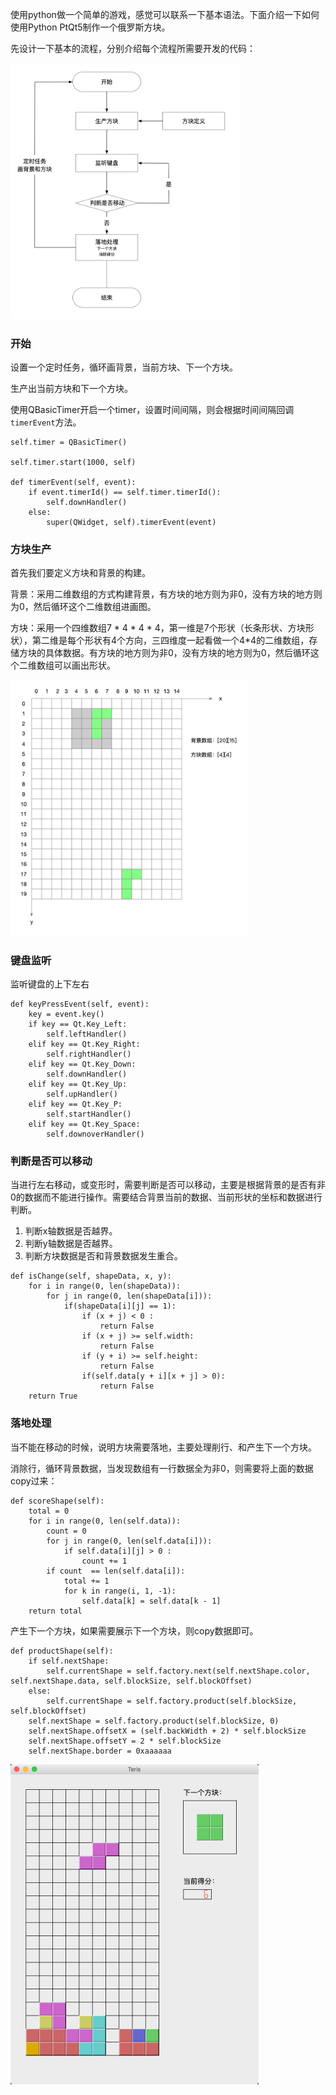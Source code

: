 使用python做一个简单的游戏，感觉可以联系一下基本语法。下面介绍一下如何使用Python PtQt5制作一个俄罗斯方块。

先设计一下基本的流程，分别介绍每个流程所需要开发的代码：

<img src="images/image-20200718230058582.png" alt="image-20200718230058582" style="zoom:40%;" />



### 开始

设置一个定时任务，循环画背景，当前方块、下一个方块。

生产出当前方块和下一个方块。

使用QBasicTimer开启一个timer，设置时间间隔，则会根据时间间隔回调`timerEvent`方法。

```
self.timer = QBasicTimer()

self.timer.start(1000, self)

def timerEvent(self, event):
    if event.timerId() == self.timer.timerId():
        self.downHandler()
    else:
        super(QWidget, self).timerEvent(event)
```



### 方块生产

首先我们要定义方块和背景的构建。

背景：采用二维数组的方式构建背景，有方块的地方则为非0，没有方块的地方则为0，然后循环这个二维数组进画图。

方块：采用一个四维数组7 * 4 * 4 * 4，第一维是7个形状（长条形状、方块形状），第二维是每个形状有4个方向，三四维度一起看做一个4*4的二维数组，存储方块的具体数据。有方块的地方则为非0，没有方块的地方则为0，然后循环这个二维数组可以画出形状。



<img src="images/image-20200718231925073.png" alt="image-20200718231925073" style="zoom:40%;" />

### 键盘监听

监听键盘的上下左右

```
def keyPressEvent(self, event):
    key = event.key()
    if key == Qt.Key_Left:
        self.leftHandler()
    elif key == Qt.Key_Right:
        self.rightHandler()
    elif key == Qt.Key_Down:
        self.downHandler()
    elif key == Qt.Key_Up:
        self.upHandler()
    elif key == Qt.Key_P:
        self.startHandler()
    elif key == Qt.Key_Space:
        self.downoverHandler()
```



### 判断是否可以移动

当进行左右移动，或变形时，需要判断是否可以移动，主要是根据背景的是否有非0的数据而不能进行操作。需要结合背景当前的数据、当前形状的坐标和数据进行判断。

1. 判断x轴数据是否越界。
2. 判断y轴数据是否越界。
3. 判断方块数据是否和背景数据发生重合。

```
def isChange(self, shapeData, x, y):
    for i in range(0, len(shapeData)):
        for j in range(0, len(shapeData[i])):
            if(shapeData[i][j] == 1):
                if (x + j) < 0 :
                    return False
                if (x + j) >= self.width:
                    return False
                if (y + i) >= self.height:
                    return False
                if(self.data[y + i][x + j] > 0):
                    return False
    return True
```



### 落地处理

当不能在移动的时候，说明方块需要落地，主要处理削行、和产生下一个方块。

消除行，循环背景数据，当发现数组有一行数据全为非0，则需要将上面的数据copy过来：

```
def scoreShape(self):
    total = 0
    for i in range(0, len(self.data)):
        count = 0
        for j in range(0, len(self.data[i])):
            if self.data[i][j] > 0 :
                count += 1
        if count  == len(self.data[i]):
            total += 1
            for k in range(i, 1, -1):
                self.data[k] = self.data[k - 1]
    return total
```



产生下一个方块，如果需要展示下一个方块，则copy数据即可。

```
def productShape(self):
    if self.nextShape:
        self.currentShape = self.factory.next(self.nextShape.color, self.nextShape.data, self.blockSize, self.blockOffset)
    else:
        self.currentShape = self.factory.product(self.blockSize, self.blockOffset)
    self.nextShape = self.factory.product(self.blockSize, 0)
    self.nextShape.offsetX = (self.backWidth + 2) * self.blockSize
    self.nextShape.offsetY = 2 * self.blockSize
    self.nextShape.border = 0xaaaaaa
```



<img src="images/image-20200719000858199.png" alt="image-20200719000858199" style="zoom:50%;" />